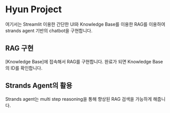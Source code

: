 # Hyun Project

여기서는 Streamlit 이용한 간단한 UI와 Knowledge Base를 이용한 RAG를 이용하여 strands agent 기반의 chatbot을 구현합니다. 

## RAG 구현

[Knowledge Base]에 접속해서 RAG를 구현합니다. 완료가 되면 Knowledge Base의 ID를 확인합니다.

## Strands Agent의 활용

Strands agent는 multi step reasoning을 통해 향상된 RAG 검색을 가능하게 해줍니다.



